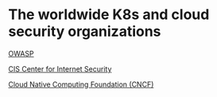 # The worldwide K8s and cloud security organizations

[OWASP](https://owasp.org/www-project-kubernetes-security-testing-guide/)

[CIS Center for Internet Security](https://www.cisecurity.org/)

[Cloud Native Computing Foundation (CNCF)](https://www.cncf.io/)
